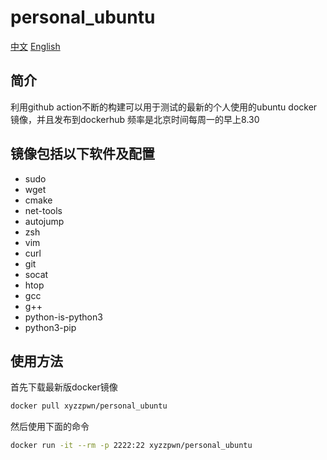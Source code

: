 # personal_ubuntu
[中文](./README_zh_CN.md)  [English](./README.md)
## 简介
利用github action不断的构建可以用于测试的最新的个人使用的ubuntu docker镜像，并且发布到dockerhub
频率是北京时间每周一的早上8.30

## 镜像包括以下软件及配置
- sudo
- wget
- cmake
- net-tools
- autojump
- zsh
- vim
- curl
- git
- socat
- htop
- gcc
- g++
- python-is-python3
- python3-pip

## 使用方法
首先下载最新版docker镜像
```bash
docker pull xyzzpwn/personal_ubuntu
```

然后使用下面的命令
```bash
docker run -it --rm -p 2222:22 xyzzpwn/personal_ubuntu 
```
